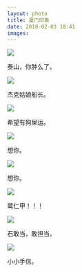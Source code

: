 ```yaml
---
layout: photo
title: 厦门印象
date: 2018-02-03 18:41
images: 
---
```


![]({{site:url}}/photo/20180203/taishan.jpeg)

泰山，你肿么了。

![]({{site:url}}/photo/20180203/chuanzhang.jpeg)

杰克姑娘船长。

![]({{site:url}}/photo/20180203/goushitang.jpeg)

希望有狗屎运。

![]({{site:url}}/photo/20180203/chen.jpeg)

想你。

![]({{site:url}}/photo/20180203/wen.jpeg)

想你。

![]({{site:url}}/photo/20180203/lurenjia.jpeg)

鹭仁甲！！！

![]({{site:url}}/photo/20180203/shigandang.jpeg)

石敢当，敢担当。

![]({{site:url}}/photo/20180203/xiaoxiong.jpeg)

小小手信。